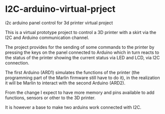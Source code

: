 # I2C-arduino-virtual-prject
i2c arduino panel control for 3d printer virtual project

This is a virtual prototype project to control a 3D printer with a skirt via the I2C and Arduino communication channel.

The project provides for the sending of some commands to the printer by pressing the keys on the panel connected to Arduino which in turn reacts to the status of the printer showing the current status via LED and LCD, via I2C connection.

The first Arduino (ARD1) simulates the functions of the printer (the programming part of the Marlin firmware still have to do it), in the realization it will be Marlin to interact with the second Arduino (ARD2).

From the change I expect to have more memory and pins available to add functions, sensors or other to the 3D printer.


It is however a base to make two arduins work connected with I2C. 
